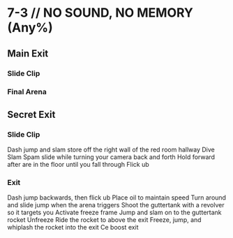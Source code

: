 # 7-3 // NO SOUND, NO MEMORY (Any%)


## Main Exit

### Slide Clip 

### Final Arena


## Secret Exit

### Slide Clip
Dash jump and slam store off the right wall of the red room hallway
Dive
Slam
Spam slide while turning your camera back and forth
Hold forward after are in the floor until you fall through
Flick ub
### Exit
Dash jump backwards, then flick ub
Place oil to maintain speed
Turn around and slide jump when the arena triggers
Shoot the guttertank with a revolver so it targets you
Activate freeze frame
Jump and slam on to the guttertank rocket
Unfreeze
Ride the rocket to above the exit
Freeze, jump, and whiplash the rocket into the exit 
Ce boost exit